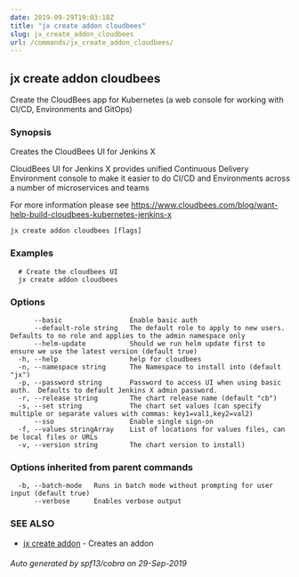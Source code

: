 ```yaml
---
date: 2019-09-29T19:03:18Z
title: "jx create addon cloudbees"
slug: jx_create_addon_cloudbees
url: /commands/jx_create_addon_cloudbees/
---
```

## jx create addon cloudbees

Create the CloudBees app for Kubernetes (a web console for working with CI/CD, Environments and GitOps)

### Synopsis

Creates the CloudBees UI for Jenkins X 

CloudBees UI for Jenkins X provides unified Continuous Delivery Environment console to make it easier to do CI/CD and Environments across a number of microservices and teams 

For more information please see https://www.cloudbees.com/blog/want-help-build-cloudbees-kubernetes-jenkins-x

```
jx create addon cloudbees [flags]
```

### Examples

```
  # Create the cloudbees UI
  jx create addon cloudbees
```

### Options

```
      --basic                 Enable basic auth
      --default-role string   The default role to apply to new users. Defaults to no role and applies to the admin namespace only
      --helm-update           Should we run helm update first to ensure we use the latest version (default true)
  -h, --help                  help for cloudbees
  -n, --namespace string      The Namespace to install into (default "jx")
  -p, --password string       Password to access UI when using basic auth.  Defaults to default Jenkins X admin password.
  -r, --release string        The chart release name (default "cb")
  -s, --set string            The chart set values (can specify multiple or separate values with commas: key1=val1,key2=val2)
      --sso                   Enable single sign-on
  -f, --values stringArray    List of locations for values files, can be local files or URLs
  -v, --version string        The chart version to install)
```

### Options inherited from parent commands

```
  -b, --batch-mode   Runs in batch mode without prompting for user input (default true)
      --verbose      Enables verbose output
```

### SEE ALSO

* [jx create addon](/commands/jx_create_addon/)	 - Creates an addon

###### Auto generated by spf13/cobra on 29-Sep-2019
